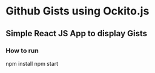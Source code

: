 # Github Gists using Ockito.js

## Simple React JS App to display Gists

### How to run
npm install
npm start
